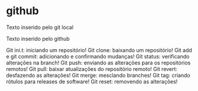 # github

Texto inserido pelo git local

Texto inserido pelo github

Git ini.t: iniciando um repositório!
Git clone: baixando um repositório!
Git add e git commit: adicionando e confirmando mudanças!
Git status: verificando alterações na branch!
Git push: enviando as alterações para os repositórios remotos!
Git pull: baixar atualizações do repositório remoto!
Git revert: desfazendo as alterações!
Git merge: mesclando branches!
Git tag: criando rótulos para releases de software!
Git reset: removendo as alterações!